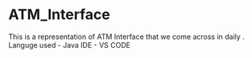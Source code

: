 # ATM_Interface
This is a representation of ATM Interface that we come across in daily .
Languge used - Java
IDE - VS CODE
